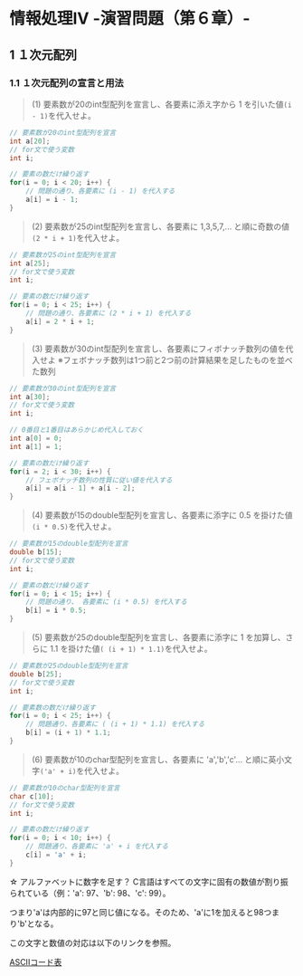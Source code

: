 # 情報処理IV -演習問題（第６章）-

## 1 １次元配列

### 1.1 １次元配列の宣言と用法

> (1) 要素数が20のint型配列を宣言し、各要素に添え字から 1 を引いた値`(i - 1)`を代入せよ。

```c
// 要素数が20のint型配列を宣言
int a[20];
// for文で使う変数
int i;

// 要素の数だけ繰り返す
for(i = 0; i < 20; i++) {
	// 問題の通り、各要素に (i - 1) を代入する
	a[i] = i - 1;
}
```

> (2) 要素数が25のint型配列を宣言し、各要素に 1,3,5,7,… と順に奇数の値`(2 * i + 1)`を代入せよ。

```c
// 要素数が25のint型配列を宣言
int a[25];
// for文で使う変数
int i;

// 要素の数だけ繰り返す
for(i = 0; i < 25; i++) {
	// 問題の通り、各要素に (2 * i + 1) を代入する
	a[i] = 2 * i + 1;
}
```

> (3) 要素数が30のint型配列を宣言し、各要素にフィボナッチ数列の値を代入せよ
>     ※フェボナッチ数列は1つ前と2つ前の計算結果を足したものを並べた数列

```c
// 要素数が30のint型配列を宣言
int a[30];
// for文で使う変数
int i;

// 0番目と1番目はあらかじめ代入しておく
int a[0] = 0;
int a[1] = 1;

// 要素の数だけ繰り返す
for(i = 2; i < 30; i++) {
	// フェボナッチ数列の性質に従い値を代入する
	a[i] = a[i - 1] + a[i - 2];
}
```

> (4) 要素数が15のdouble型配列を宣言し、各要素に添字に 0.5 を掛けた値`(i * 0.5)`を代入せよ。

```c
// 要素数が15のdouble型配列を宣言
double b[15];
// for文で使う変数
int i;

// 要素の数だけ繰り返す
for(i = 0; i < 15; i++) {
	// 問題の通り、 各要素に (i * 0.5) を代入する
	b[i] = i * 0.5;
}
```

> (5) 要素数が25のdouble型配列を宣言し、各要素に添字に 1 を加算し、さらに 1.1 を掛けた値`( (i + 1) * 1.1)`を代入せよ。

```c
// 要素数が25のdouble型配列を宣言
double b[25];
// for文で使う変数
int i;

// 要素数の数だけ繰り返す
for(i = 0; i < 25; i++) {
	// 問題通り、各要素に ( (i + 1) * 1.1) を代入する
	b[i] = (i + 1) * 1.1;
}
```

> (6) 要素数が10のchar型配列を宣言し、各要素に 'a','b','c'... と順に英小文字`('a' + i)`を代入せよ。

```c
// 要素数が10のchar型配列を宣言
char c[10];
// for文で使う変数
int i;

// 要素の数だけ繰り返す
for(i = 0; i < 10; i++) {
	// 問題通り、各要素に 'a' + i を代入する
	c[i] = 'a' + i;
}
```

☆ アルファベットに数字を足す？
C言語はすべての文字に固有の数値が割り振られている（例：'a': 97、'b': 98、'c': 99）。

つまり'a'は内部的に97と同じ値になる。そのため、'a'に1を加えると98つまり'b'となる。

この文字と数値の対応は以下のリンクを参照。

[ASCIIコード表](http://www9.plala.or.jp/sgwr-t/c_sub/ascii.html)
